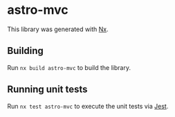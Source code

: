 # astro-mvc

This library was generated with [Nx](https://nx.dev).

## Building

Run `nx build astro-mvc` to build the library.

## Running unit tests

Run `nx test astro-mvc` to execute the unit tests via [Jest](https://jestjs.io).
